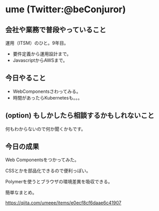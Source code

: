 # ume (Twitter:@beConjuror)

## 会社や業務で普段やっていること
運用（ITSM）のひと。9年目。

- 要件定義から運用設計まで。
- JavascriptからAWSまで。

## 今日やること

- WebComponentsさわってみる。
- 時間があったらKubernetesも。。。

## (option) もしかしたら相談するかもしれないこと

何もわからないので何か聞くかもです。

## 今日の成果

Web Componentsをつかってみた。

CSSとかを部品化できるので便利っぽい。

Polymerを使うとブラウザの環境差異を吸収できる。

簡単なまとめ。

https://qiita.com/umeee/items/e0ecf8cf6daae6c41907



